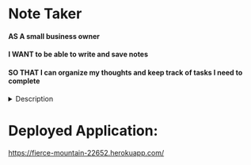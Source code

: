 # Note Taker
#### AS A small business owner
#### I WANT to be able to write and save notes
#### SO THAT I can organize my thoughts and keep track of tasks I need to complete
<details><summary> Description </summary>
  <h1> Description </h1>
  <ul>
    <li> GIVEN a note-taking application </li>
    <li> WHEN I open the Note Taker
    <li> THEN I am presented with a landing page with a link to a notes page
    <li> WHEN I click on the link to the notes page
    <li> THEN I am presented with a page with existing notes listed in the left-hand column, plus empty fields to enter a new note title and the note’s text in the right-hand column
    <li> WHEN I enter a new note title and the note’s text
    <li>  THEN a Save icon appears in the navigation at the top of the page
    <li> WHEN I click on the Save icon
    <li> THEN the new note I have entered is saved and appears in the left-hand column with the other existing notes
    <li> WHEN I click on an existing note in the list in the left-hand column
    <li> THEN that note appears in the right-hand column
    <li> WHEN I click on the Write icon in the navigation at the top of the page
    <li> THEN I am presented with empty fields to enter a new note title and the note’s text in the right-hand column
   </ul></details>
  
# Deployed Application: 
https://fierce-mountain-22652.herokuapp.com/
